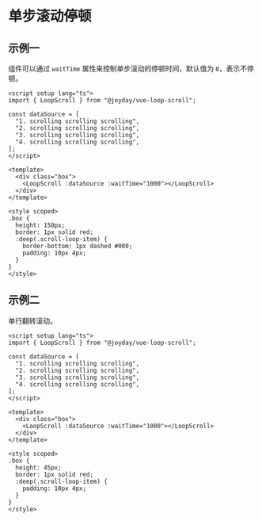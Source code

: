 # 单步滚动停顿

## 示例一

组件可以通过 `waitTime` 属性来控制单步滚动的停顿时间，默认值为 `0`，表示不停顿。

<script setup lang="ts">
import { LoopScroll } from "@joyday/vue-loop-scroll";;

const dataSource = [
  "1. scrolling scrolling scrolling",
  "2. scrolling scrolling scrolling",
  "3. scrolling scrolling scrolling",
  "4. scrolling scrolling scrolling",
];
</script>

<div :class="$style.box">
  <LoopScroll :dataSource :waitTime="1000"></LoopScroll>
</div>

<style module>
  .box {
    height: 150px;
    border: 1px solid red;
    :global(.scroll-loop-item) {
      border-bottom: 1px dashed #000;
      padding: 10px 4px;
    }
  }
  .box2 {
    height: 45px;
    border: 1px solid red;
    :global(.scroll-loop-item) {
      padding: 10px 4px;
    }
  }
</style>

```vue
<script setup lang="ts">
import { LoopScroll } from "@joyday/vue-loop-scroll";

const dataSource = [
  "1. scrolling scrolling scrolling",
  "2. scrolling scrolling scrolling",
  "3. scrolling scrolling scrolling",
  "4. scrolling scrolling scrolling",
];
</script>

<template>
  <div class="box">
    <LoopScroll :dataSource :waitTime="1000"></LoopScroll>
  </div>
</template>

<style scoped>
.box {
  height: 150px;
  border: 1px solid red;
  :deep(.scroll-loop-item) {
    border-bottom: 1px dashed #000;
    padding: 10px 4px;
  }
}
</style>
```

## 示例二

单行翻转滚动。

<div :class="$style.box2">
  <LoopScroll :dataSource :waitTime="1000"></LoopScroll>
</div>

```vue
<script setup lang="ts">
import { LoopScroll } from "@joyday/vue-loop-scroll";

const dataSource = [
  "1. scrolling scrolling scrolling",
  "2. scrolling scrolling scrolling",
  "3. scrolling scrolling scrolling",
  "4. scrolling scrolling scrolling",
];
</script>

<template>
  <div class="box">
    <LoopScroll :dataSource :waitTime="1000"></LoopScroll>
  </div>
</template>

<style scoped>
.box {
  height: 45px;
  border: 1px solid red;
  :deep(.scroll-loop-item) {
    padding: 10px 4px;
  }
}
</style>
```
